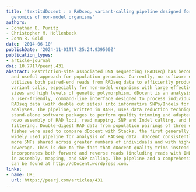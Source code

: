 ```yaml
---
title: 'textitdDocent : a RADseq, variant-calling pipeline designed for population
  genomics of non-model organisms'
authors:
- Jonathan B. Puritz
- Christopher M. Hollenbeck
- John R. Gold
date: '2014-06-10'
publishDate: '2024-11-01T17:25:24.939500Z'
publication_types:
- article-journal
doi: 10.7717/peerj.431
abstract: Restriction-site associated DNA sequencing (RADseq) has become a powerful
  and useful approach for population genomics. Currently, no software exists that
  utilizes both paired-end reads from RADseq data to efficiently produce populationinformative
  variant calls, especially for non-model organisms with large effective population
  sizes and high levels of genetic polymorphism. dDocent is an analysis pipeline with
  a user-friendly, command-line interface designed to process individually barcoded
  RADseq data (with double cut sites) into informative SNPs/Indels for population-level
  analyses. The pipeline, written in BASH, uses data reduction techniques and other
  stand-alone software packages to perform quality trimming and adapter removal, de
  novo assembly of RAD loci, read mapping, SNP and Indel calling, and baseline data
  filtering. Double-digest RAD data from population pairings of three different marine
  fishes were used to compare dDocent with Stacks, the first generally available,
  widely used pipeline for analysis of RADseq data. dDocent consistently identified
  more SNPs shared across greater numbers of individuals and with higher levels of
  coverage. This is due to the fact that dDocent quality trims instead of filtering,
  incorporates both forward and reverse reads (including reads with INDEL polymorphisms)
  in assembly, mapping, and SNP calling. The pipeline and a comprehensive user guide
  can be found at http://dDocent.wordpress.com.
links:
- name: URL
  url: https://peerj.com/articles/431
---
```

